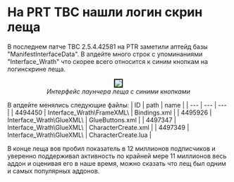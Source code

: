 # На PRT TBC нашли логин скрин леща

В последнем патче TBC 2.5.4.42581 на PTR заметили аптейд базы "ManifestInterfaceData". В апдейте много строк с упоминаниями "Interface_Wrath" что скорее всего относится к синим кнопкам на логинскрине леща.  

<center>
<a href="https://www.youtube.com/watch?v=gGmQLKdcFoo"><img src="https://i.ytimg.com/vi/gGmQLKdcFoo/sddefault.jpg" float=center border=2></a><br><i>Интерфейс лаунчера леща с синими кнопками</i>
</center>

В апдейте менялись следующие файлы:
| ID | path | name |
| --- | --- | --- |
| 4494450 | Interface_Wrath\\FrameXML\ | Bindings.xml |
| 4495926 | Interface_Wrath\\GlueXML\ | GlueButtons.xml |
| 4497347 | Interface_Wrath\\GlueXML\ | CharacterCreate.xml |
| 4497349 | Interface_Wrath\\GlueXML\ | CharacterCreate.lua |

В конце леща вов пробил показатель в 12 миллионов подписчиков и уверенно поддерживал активность по крайней мере 11 миллионов весь аддон и оценивая его в наше время, можно сказать что лещ был одним и самых популярных аддонов.
